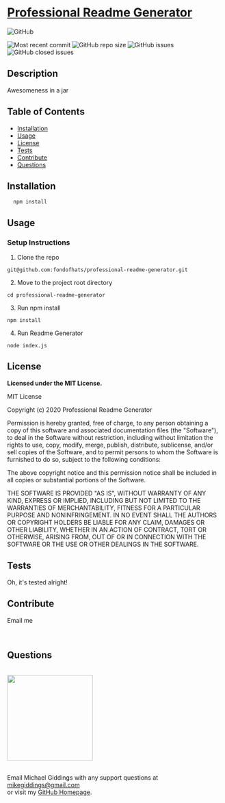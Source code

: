 
  # [Professional Readme Generator](https://github.com/fondofhats/professional-readme-generator)
  
  ![GitHub](https://img.shields.io/github/license/fondofhats/professional-readme-generator?style=plastic)
  
  ![Most recent commit](https://img.shields.io/github/last-commit/fondofhats/professional-readme-generator)
  ![GitHub repo size](https://img.shields.io/github/repo-size/fondofhats/professional-readme-generator) ![GitHub issues](https://img.shields.io/github/issues-raw/fondofhats/professional-readme-generator) ![GitHub closed issues](https://img.shields.io/github/issues-closed-raw/fondofhats/professional-readme-generator)
  ## Description
  Awesomeness in a jar
  ## Table of Contents
  * [Installation](##Installation)
  * [Usage](##Usage)
  * [License](##License)
  * [Tests](##Tests) 
  * [Contribute](##Contribute)
  * [Questions](##Questions)
  
  ## Installation
  ```shell
    npm install
  ```
  
  
  ## Usage

  ### Setup Instructions

  1. Clone the repo

  ```shell
  git@github.com:fondofhats/professional-readme-generator.git
  ```

  2. Move to the project root directory

```shell
cd professional-readme-generator
```

3. Run npm install

```shell
npm install
```

4. Run Readme Generator

```shell
node index.js
```

  
  
  ## License

  **Licensed under the MIT License.**

 MIT License

Copyright (c) 2020 Professional Readme Generator

Permission is hereby granted, free of charge, to any person obtaining a copy
of this software and associated documentation files (the "Software"), to deal
in the Software without restriction, including without limitation the rights
to use, copy, modify, merge, publish, distribute, sublicense, and/or sell
copies of the Software, and to permit persons to whom the Software is
furnished to do so, subject to the following conditions:

The above copyright notice and this permission notice shall be included in all
copies or substantial portions of the Software.

THE SOFTWARE IS PROVIDED "AS IS", WITHOUT WARRANTY OF ANY KIND, EXPRESS OR
IMPLIED, INCLUDING BUT NOT LIMITED TO THE WARRANTIES OF MERCHANTABILITY,
FITNESS FOR A PARTICULAR PURPOSE AND NONINFRINGEMENT. IN NO EVENT SHALL THE
AUTHORS OR COPYRIGHT HOLDERS BE LIABLE FOR ANY CLAIM, DAMAGES OR OTHER
LIABILITY, WHETHER IN AN ACTION OF CONTRACT, TORT OR OTHERWISE, ARISING FROM,
OUT OF OR IN CONNECTION WITH THE SOFTWARE OR THE USE OR OTHER DEALINGS IN THE
SOFTWARE.


  
  
  ## Tests
  Oh, it's tested alright!  
  
  
  ## Contribute
  Email me  
  

<br />

  ## Questions
<br />

  
  <img src="https://avatars0.githubusercontent.com/u/11549316?v=4" width="200" height="200"/>
  
  <br/>Email Michael Giddings with any support questions at <a href="mailto:mikegiddings@gmail.com">mikegiddings@gmail.com</a><br>
  or visit my <a href="https://github.com/fondofhats">GitHub Homepage</a>.
  